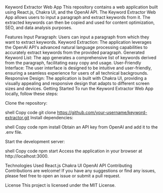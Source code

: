 Keyword Extractor Web App
This repository contains a web application built using React.js, Chakra UI, and the OpenAI API. The Keyword Extractor Web App allows users to input a paragraph and extract keywords from it. The extracted keywords can then be copied and used for content optimization, SEO, and data analysis purposes.

Features
Input Paragraph: Users can input a paragraph from which they want to extract keywords.
Keyword Extraction: The application leverages the OpenAI API's advanced natural language processing capabilities to accurately extract keywords from the provided paragraph.
Generated Keyword List: The app generates a comprehensive list of keywords derived from the paragraph, facilitating easy copy and usage.
User-Friendly Interface: The user interface is designed to be intuitive and user-friendly, ensuring a seamless experience for users of all technical backgrounds.
Responsive Design: The application is built with Chakra UI, providing a visually appealing and responsive design that adapts to different screen sizes and devices.
Getting Started
To run the Keyword Extractor Web App locally, follow these steps:

Clone the repository:

shell
Copy code
git clone https://github.com/your-username/keyword-extractor.git
Install dependencies:

shell
Copy code
npm install
Obtain an API key from OpenAI and add it to the .env file.

Start the development server:

shell
Copy code
npm start
Access the application in your browser at http://localhost:3000.

Technologies Used
React.js
Chakra UI
OpenAI API
Contributing
Contributions are welcome! If you have any suggestions or find any issues, please feel free to open an issue or submit a pull request.

License
This project is licensed under the MIT License.
